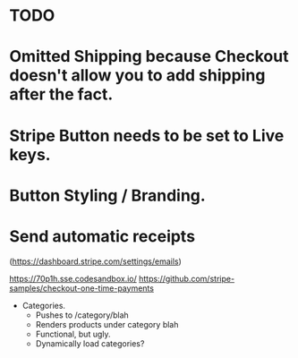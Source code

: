 # TODO


# Omitted Shipping because Checkout doesn't allow you to add shipping after the fact.

# Stripe Button needs to be set to Live keys.

# Button Styling / Branding.

# Send automatic receipts

(https://dashboard.stripe.com/settings/emails)

https://70p1h.sse.codesandbox.io/
https://github.com/stripe-samples/checkout-one-time-payments

- Categories.
  - Pushes to /category/blah
  - Renders products under category blah
  - Functional, but ugly.
  - Dynamically load categories?

